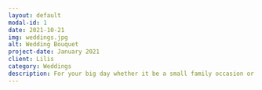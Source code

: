 ```yaml
---
layout: default
modal-id: 1
date: 2021-10-21
img: weddings.jpg
alt: Wedding Bouquet
project-date: January 2021
client: Lilis
category: Weddings
description: For your big day whether it be a small family occasion or a huge celebration we can provide flowers to match your theme and budget.
---
```

